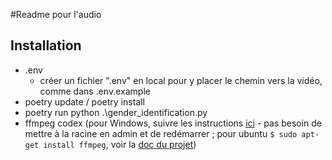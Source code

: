#Readme pour l'audio
## Installation
* .env
  * créer un fichier ".env" en local pour y placer le chemin vers la vidéo, comme dans .env.example
* poetry update / poetry install
* poetry run python .\gender_identification.py
* ffmpeg codex (pour Windows, suivre les instructions [ici](https://www.geeksforgeeks.org/how-to-install-ffmpeg-on-windows/) -
pas besoin de mettre à la racine en admin et de redémarrer ;
pour ubuntu `$ sudo apt-get install ffmpeg`, voir la [doc du projet](https://github.com/ina-foss/inaSpeechSegmenter))
